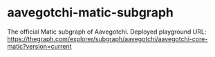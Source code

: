 # aavegotchi-matic-subgraph

The official Matic subgraph of Aavegotchi. 
Deployed playground URL: https://thegraph.com/explorer/subgraph/aavegotchi/aavegotchi-core-matic?version=current
